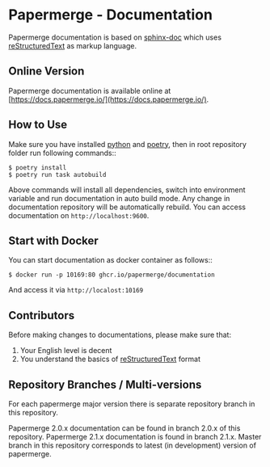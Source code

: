 # Papermerge - Documentation

Papermerge documentation is based on [sphinx-doc](https://www.sphinx-doc.org)
which uses [reStructuredText](https://www.sphinx-doc.org/en/master/usage/restructuredtext/basics.html) as
markup language.

## Online Version

Papermerge documentation is available online at [https://docs.papermerge.io/](https://docs.papermerge.io/).

## How to Use

Make sure you have installed [python](https://www.python.org/)
and [poetry](https://python-poetry.org/docs/), then in root repository
folder run following commands::

    $ poetry install
    $ poetry run task autobuild

Above commands will install all dependencies, switch into environment variable
and run documentation in auto build mode. Any change in documentation
repository will be automatically rebuild. You can access
documentation on ``http://localhost:9600``.


## Start with Docker

You can start documentation as docker container as follows::

    $ docker run -p 10169:80 ghcr.io/papermerge/documentation

And access it via ``http://localost:10169``


## Contributors

Before making changes to documentations, please make sure that:

1. Your English level is decent
2. You understand the basics of [reStructuredText](https://www.sphinx-doc.org/en/master/usage/restructuredtext/basics.html)
format

## Repository Branches / Multi-versions

For each papermerge major version there is separate repository branch in this
repository.

Papermerge 2.0.x documentation can be found in branch 2.0.x of this
repository.
Papermerge 2.1.x documentation is found in branch 2.1.x.
Master branch in this repository corresponds to latest (in development) version
of papermerge.
